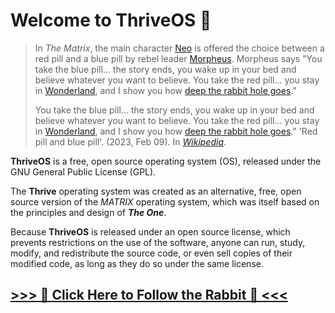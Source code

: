 # Welcome to **ThriveOS** 👋

> In _The Matrix_, the main character [Neo](https://en.wikipedia.org/wiki/Neo_(The_Matrix)  "Neo (The Matrix)") is offered the choice between a red pill and a blue pill by rebel leader [Morpheus](https://en.wikipedia.org/wiki/Morpheus_(The_Matrix)  "Morpheus (The Matrix)"). Morpheus says "You take the blue pill... the story ends, you wake up in your bed and believe whatever you want to believe. You take the red pill... you stay in [Wonderland](https://en.wikipedia.org/wiki/Alice%27s_Adventures_in_Wonderland  "Alice's Adventures in Wonderland"), and I show you how [deep the rabbit hole goes](https://en.wikipedia.org/wiki/Down_the_rabbit_hole  "Down the rabbit hole")."
>
> You take the blue pill... the story ends, you wake up in your bed and believe whatever you want to believe. You take the red pill... you stay in [Wonderland](https://en.wikipedia.org/wiki/Alice%27s_Adventures_in_Wonderland  "Alice's Adventures in Wonderland"), and I show you how [deep the rabbit hole goes](https://en.wikipedia.org/wiki/Down_the_rabbit_hole  "Down the rabbit hole")."
> 'Red pill and blue pill'. (2023, Feb 09). In [_Wikipedia_](https://en.wikipedia.org/wiki/Red_pill_and_blue_pill#:~:text=Morpheus%20says%20%22You%20take%20the,deep%20the%20rabbit%20hole%20goes.%22).

**ThriveOS** is a free, open source operating system (OS), released under the GNU General Public License (GPL).

The **Thrive** operating system was created as an alternative, free, open source version of the *MATRIX* operating system, which was itself based on the principles and design of ***The One***.

Because **ThriveOS** is released under an open source license, which prevents restrictions on the use of the software, anyone can run, study, modify, and redistribute the source code, or even sell copies of their modified code, as long as they do so under the same license.

##  [>>> 💊 Click Here to Follow the Rabbit 🐇 <<<](https://github.com/ThriveADRIAN/THRIVE.AI/blob/main/*thrive_os.py) 